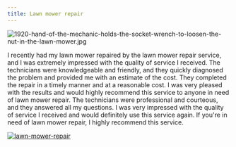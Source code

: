 ```yaml
---
title: Lawn mower repair
---
```


![1920-hand-of-the-mechanic-holds-the-socket-wrench-to-loosen-the-nut-in-the-lawn-mower.jpg](/1920-hand-of-the-mechanic-holds-the-socket-wrench-to-loosen-the-nut-in-the-lawn-mower.jpg)

I recently had my lawn mower repaired by the lawn mower repair service, and I was extremely impressed with the quality of service I received. The technicians were knowledgeable and friendly, and they quickly diagnosed the problem and provided me with an estimate of the cost. They completed the repair in a timely manner and at a reasonable cost. I was very pleased with the results and would highly recommend this service to anyone in need of lawn mower repair. The technicians were professional and courteous, and they answered all my questions. I was very impressed with the quality of service I received and would definitely use this service again. If you're in need of lawn mower repair, I highly recommend this service.

[![lawn-mower-repair](<https://dabuttonfactory.com/button.png?t=CHECK+SERVICE&f=Noto+Sans-Bold&ts=26&tc=fff&hp=45&vp=20&c=11&bgt=unicolored&bgc=4bd42f>)](<https://londonexpertfinder.com/link>)